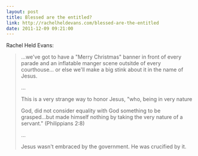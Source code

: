 ```yaml
---
layout: post
title: Blessed are the entitled?
link: http://rachelheldevans.com/blessed-are-the-entitled
date: 2011-12-09 09:21:00
---
```


Rachel Held Evans:
> ...we've got to have a "Merry Christmas" banner in front of every
> parade and an inflatable manger scene outsitde of every courthouse...
> or else we'll make a big stink about it in the name of Jesus.
> 
> ...
> 
> This is a very strange way to honor Jesus, "who, being in very nature
> 
> God, did not consider equality with God something to be grasped...but
> made himself nothing by taking the very nature of a servant."
> (Philippians 2:8)
> 
> ...
> 
> Jesus wasn't embraced by the government. He was crucified by it.
